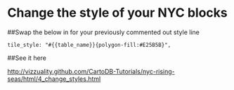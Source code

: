 Change the style of your NYC blocks
== 

##Swap the below in for your previously commented out style line

    tile_style: "#{{table_name}}{polygon-fill:#E25B5B}",


##See it here

http://vizzuality.github.com/CartoDB-Tutorials/nyc-rising-seas/html/4_change_styles.html